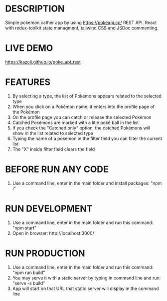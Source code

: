 # DESCRIPTION

Simple pokemon cather app by using https://pokeapi.co/ REST API. React with redux-toolkit state managment, tailwind CSS and JSDoc commenting.

# LIVE DEMO

https://kazoli.github.io/poke_api_test

# FEATURES

1. By selecting a type, the list of Pokémons appears related to the selected type
2. When you click on a Pokémon name, it enters into the profile page of the Pokémon
3. On the profile page you can catch or release the selected Pokémon
4. Catched Pokémons are marked with a litle poké ball in the list
5. If you check the "Catched only" option, the catched Pokémons will show in the list related to selected type
6. Typing the name of a pokemon in the filter field you can filter the current list
7. The "X" inside filter field clears the field

# BEFORE RUN ANY CODE

1. Use a command line, enter in the main folder and install packages: "npm i"

# RUN DEVELOPMENT

1. Use a command line, enter in the main folder and run this command: "npm start"
2. Open in browser: http://localhost:3000/

# RUN PRODUCTION

1. Use a command line, enter in the main folder and run this command: "npm run build"
2. You may serve it with a static server by typing in command line and run: "serve -s build"
3. App will start on that URL that static server will display in the command line
